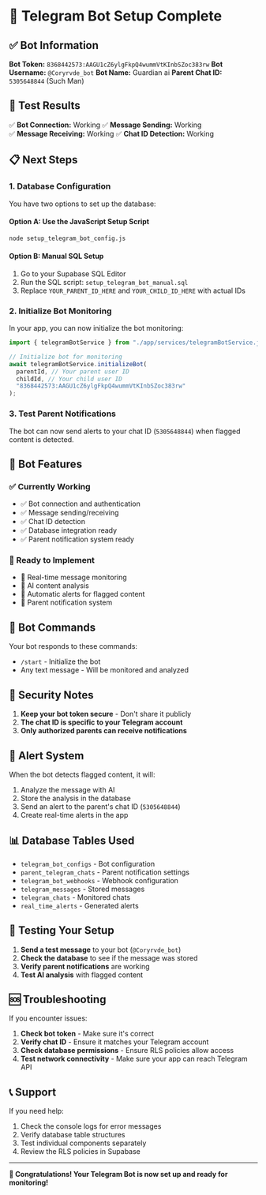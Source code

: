 # 🤖 Telegram Bot Setup Complete

## ✅ Bot Information

**Bot Token:** `8368442573:AAGU1cZ6ylgFkpQ4wummVtKInbSZoc383rw`
**Bot Username:** `@Coryrvde_bot`
**Bot Name:** Guardian ai
**Parent Chat ID:** `5305648844` (Such Man)

## 🧪 Test Results

✅ **Bot Connection:** Working
✅ **Message Sending:** Working  
✅ **Message Receiving:** Working
✅ **Chat ID Detection:** Working

## 📋 Next Steps

### 1. Database Configuration

You have two options to set up the database:

#### Option A: Use the JavaScript Setup Script

```bash
node setup_telegram_bot_config.js
```

#### Option B: Manual SQL Setup

1. Go to your Supabase SQL Editor
2. Run the SQL script: `setup_telegram_bot_manual.sql`
3. Replace `YOUR_PARENT_ID_HERE` and `YOUR_CHILD_ID_HERE` with actual IDs

### 2. Initialize Bot Monitoring

In your app, you can now initialize the bot monitoring:

```javascript
import { telegramBotService } from "./app/services/telegramBotService.js";

// Initialize bot for monitoring
await telegramBotService.initializeBot(
  parentId, // Your parent user ID
  childId, // Your child user ID
  "8368442573:AAGU1cZ6ylgFkpQ4wummVtKInbSZoc383rw"
);
```

### 3. Test Parent Notifications

The bot can now send alerts to your chat ID (`5305648844`) when flagged content is detected.

## 🔧 Bot Features

### ✅ Currently Working

- ✅ Bot connection and authentication
- ✅ Message sending/receiving
- ✅ Chat ID detection
- ✅ Database integration ready
- ✅ Parent notification system ready

### 🚧 Ready to Implement

- 🔄 Real-time message monitoring
- 🔄 AI content analysis
- 🔄 Automatic alerts for flagged content
- 🔄 Parent notification system

## 📱 Bot Commands

Your bot responds to these commands:

- `/start` - Initialize the bot
- Any text message - Will be monitored and analyzed

## 🔐 Security Notes

1. **Keep your bot token secure** - Don't share it publicly
2. **The chat ID is specific to your Telegram account**
3. **Only authorized parents can receive notifications**

## 🚨 Alert System

When the bot detects flagged content, it will:

1. Analyze the message with AI
2. Store the analysis in the database
3. Send an alert to the parent's chat ID (`5305648844`)
4. Create real-time alerts in the app

## 📊 Database Tables Used

- `telegram_bot_configs` - Bot configuration
- `parent_telegram_chats` - Parent notification settings
- `telegram_bot_webhooks` - Webhook configuration
- `telegram_messages` - Stored messages
- `telegram_chats` - Monitored chats
- `real_time_alerts` - Generated alerts

## 🎯 Testing Your Setup

1. **Send a test message** to your bot (`@Coryrvde_bot`)
2. **Check the database** to see if the message was stored
3. **Verify parent notifications** are working
4. **Test AI analysis** with flagged content

## 🆘 Troubleshooting

If you encounter issues:

1. **Check bot token** - Make sure it's correct
2. **Verify chat ID** - Ensure it matches your Telegram account
3. **Check database permissions** - Ensure RLS policies allow access
4. **Test network connectivity** - Make sure your app can reach Telegram API

## 📞 Support

If you need help:

1. Check the console logs for error messages
2. Verify database table structures
3. Test individual components separately
4. Review the RLS policies in Supabase

---

**🎉 Congratulations! Your Telegram Bot is now set up and ready for monitoring!**

